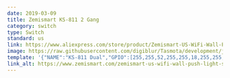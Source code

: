 ```yaml
---
date: 2019-03-09
title: Zemismart KS-811 2 Gang
category: switch
type: Switch
standard: us
link: https://www.aliexpress.com/store/product/Zemismart-US-WiFi-Wall-Push-Light-Switch-Alexa-Google-Home-Enable-Smart-Life-APP-ControlOne-Gang/1848374_32982759923.html
image: https://raw.githubusercontent.com/digiblur/Tasmota/development/jpgs/ks811_dual.JPG
template: '{"NAME":"KS-811 Dual","GPIO":[255,255,52,255,255,18,255,255,22,21,255,255,17],"FLAG":0,"BASE":18}' 
link_alt: https://www.zemismart.com/zemismart-us-wifi-wall-push-light-switch-alexa-google-home-enable-smart-life-app-controlone-gang-two-gangs-three-gangs_p0163.html
---
```






